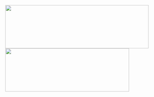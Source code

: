



<img width="454px" height="137px" src="https://github-readme-stats.vercel.app/api?username=LacamJC&hide_title=true&hide_border=true&show_icons=true&include_all_commits=true&count_private=true&line_height=21&theme=holi" /><img width="392px" height="137px" src="https://github-readme-stats.vercel.app/api/top-langs/?username=LacamJC&hide=html&hide_title=true&hide_border=true&layout=compact&langs_count=8&theme=holi&card_width=382px" />


